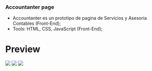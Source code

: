 ### Accountanter page

- Accountanter es un prototipo de pagina de Servicios y Asesoria Contables (Front-End);
- Tools: HTML, CSS, JavaScript (Front-End);


# Preview

![](https://i.ibb.co/PgcNLCk/1.jpg)
![](https://i.ibb.co/hKVWm55/2.jpg)
![](https://i.ibb.co/W23RbCc/3.jpg)
